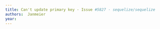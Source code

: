 ```yaml
---
title: Can't update primary key · Issue #5827 · sequelize/sequelize
authors:  Janmeier
year: 
---
```


